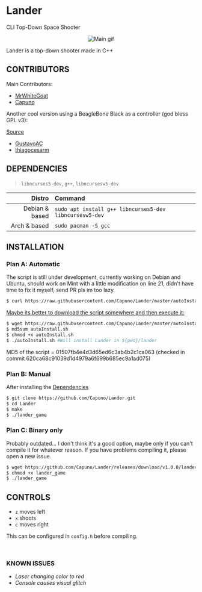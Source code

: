 # Lander
CLI Top-Down Space Shooter

<div align=center>

![Main gif](http://i.imgur.com/70jvdo3.gif)

</div>

Lander is a top-down shooter made in C++

## CONTRIBUTORS
Main Contributors:

* [MrWhiteGoat](https://github.com/MrWhiteGoat)
* [Capuno](https://github.com/Capuno)

Another cool version using a BeagleBone Black as a controller (god bless GPL v3):

[Source](https://github.com/GustavoAC/Lander)

* [GustavoAC](https://github.com/GustavoAC)
* [thiagocesarm](https://github.com/thiagocesarm)


## DEPENDENCIES
> `libncurses5-dev`, `g++`, `libncursesw5-dev`

Distro | Command
------------: | :-------------
Debian & based | `sudo apt install g++ libncurses5-dev libncursesw5-dev`
Arch & based | `sudo pacman -S gcc`


## INSTALLATION

### Plan A: Automatic

The script is still under development, currently working on Debian and Ubuntu, should work on Mint with a little modification on line 21, didn't have time to fix it myself, send PR pls im too lazy.

```bash
$ curl https://raw.githubusercontent.com/Capuno/Lander/master/autoInstall.sh | bash
```

[Maybe its better to download the script somewhere and then execute it:](https://www.seancassidy.me/dont-pipe-to-your-shell.html)

```bash
$ wget https://raw.githubusercontent.com/Capuno/Lander/master/autoInstall.sh
$ md5sum autoInstall.sh
$ chmod +x autoInstall.sh
$ ./autoInstall.sh #Will install Lander in ${pwd}/lander
```

MD5 of the script = 01507fb4e4d3d65ed6c3ab4b2c1ca063 (checked in commit 620ca68c91039d1d4979a6f699b685ec9a1ad075)

### Plan B: Manual

After installing the [Dependencies](https://github.com/Capuno/Lander#dependencies)

```bash
$ git clone https://github.com/Capuno/Lander.git
$ cd Lander
$ make
$ ./lander_game
```

### Plan C: Binary only

Probably outdated... I don't think it's a good option, maybe only if you can't compile it for whatever reason.
If you have problems compiling it, please open a new issue.

```bash
$ wget https://github.com/Capuno/Lander/releases/download/v1.0.0/lander_game
$ chmod +x lander_game
$ ./lander_game
```

## CONTROLS

 * `z` moves left
 * `x` shoots
 * `c` moves right

This can be configured in `config.h` before compiling.



&emsp;

### KNOWN ISSUES
* *Laser changing color to red*
* *Console causes visual glitch*
